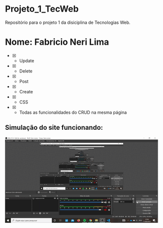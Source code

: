 # Projeto_1_TecWeb

Repositório para o projeto 1 da disiciplina de Tecnologias Web.

<h1> Nome: Fabricio Neri Lima </h1>

- [x] - Update
- [x] - Delete
- [x] - Post
- [x] - Create
- [x] - CSS
- [x] - Todas as funcionalidades do CRUD na mesma página

<h2> Simulação do site funcionando: </h2>

![Gif de teste](PROJETO_1.gif)
